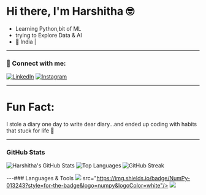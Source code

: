 # Hi there, I'm Harshitha 🤓

- Learning Python,bit of ML 
- trying to Explore Data & AI   
- 📍 India |

---

### 🔗 Connect with me:
[![LinkedIn](https://img.shields.io/badge/-LinkedIn-blue?logo=linkedin&logoColor=white)](https://linkedin.com/in/u-harshitha007 )
[![Instagram](https://img.shields.io/badge/-Instagram-E4405F?logo=instagram&logoColor=white)](https://instagram.com/u.harshithaa)

---

# Fun Fact:
I stole a diary one day to write dear diary…and ended up coding with habits that stuck for life 📓

---

### GitHub Stats

![Harshitha's GitHub Stats](https://github-readme-stats.vercel.app/api?username=u-harshitha007&show_icons=true&theme=radical)
![Top Languages](https://github-readme-stats.vercel.app/api/top-langs/?username=u-harshitha007&layout=compact&theme=radical)
![GitHub Streak](https://streak-stats.demolab.com/?user=u-harshitha007&theme=radical)

---### Languages & Tools
<img src="https://img.shields.io/badge/Python-3776AB?style=for-the-badge&logo=python&logoColor=white"/>
 src="https://img.shields.io/badge/NumPy-013243?style=for-the-badge&logo=numpy&logoColor=white"/>
<img src="https://img.shields.io/badge/Pandas-150458?style=for-the-badge&logo=pandas&logoColor=white"/>

<!--
**u-harshitha007/u-harshitha007** is a ✨ _special_ ✨ repository because its `README.md` (this file) appears on your GitHub profile.

Here are some ideas to get you started:

- 🔭 I’m currently working on ...
- 🌱 I’m currently learning ...
- 👯 I’m looking to collaborate on ...
- 🤔 I’m looking for help with ...
- 💬 Ask me about ...
- 📫 How to reach me: ...
- 😄 Pronouns: ...
- ⚡ Fun fact: ...
-->

